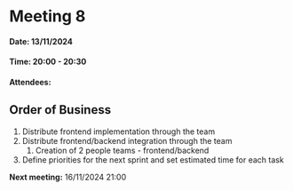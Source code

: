 # Meeting 8

#### Date: 13/11/2024

#### Time: 20:00 - 20:30

#### Attendees:

## Order of Business

1. Distribute frontend implementation through the team
2. Distribute frontend/backend integration through the team
   1. Creation of 2 people teams - frontend/backend
3. Define priorities for the next sprint and set estimated time for each task

**Next meeting:**
16/11/2024 21:00
